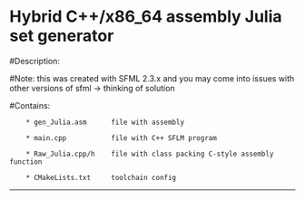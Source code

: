 Hybrid C++/x86_64 assembly Julia set generator
===============================================================================
#Description:

        
   #Note: 
   this was created with SFML 2.3.x and you may come into issues with other versions of sfml -> thinking of solution

   #Contains:
   
        * gen_Julia.asm      file with assembly
        
        * main.cpp           file with C++ SFLM program
        
        * Raw_Julia.cpp/h    file with class packing C-style assembly function
        
        * CMakeLists.txt     toolchain config
        
-------------------------------------------------------------------------------
